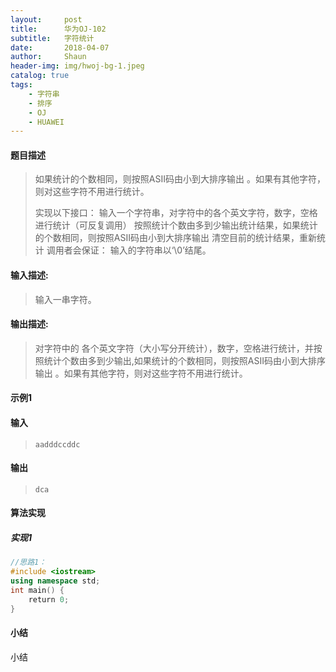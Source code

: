 ```yaml
---
layout:     post
title:      华为OJ-102
subtitle:   字符统计
date:       2018-04-07
author:     Shaun
header-img: img/hwoj-bg-1.jpeg
catalog: true
tags:
    - 字符串
    - 排序
    - OJ
    - HUAWEI
---
```



#### 题目描述

> 如果统计的个数相同，则按照ASII码由小到大排序输出 。如果有其他字符，则对这些字符不用进行统计。
>
> 实现以下接口：
>     输入一个字符串，对字符中的各个英文字符，数字，空格进行统计（可反复调用）
>     按照统计个数由多到少输出统计结果，如果统计的个数相同，则按照ASII码由小到大排序输出
>     清空目前的统计结果，重新统计
> 调用者会保证：
> 输入的字符串以‘\0’结尾。

#### 输入描述:

> 输入一串字符。

#### 输出描述:

> 对字符中的
> 各个英文字符（大小写分开统计），数字，空格进行统计，并按照统计个数由多到少输出,如果统计的个数相同，则按照ASII码由小到大排序输出 。如果有其他字符，则对这些字符不用进行统计。

#### 示例1

#### 输入

> ```
>aadddccddc
> ```

#### 输出

> ```
> dca
> ```



#### 算法实现



##### 实现1

```C++
//思路1：
#include <iostream>
using namespace std;
int main() {
    return 0;
}
```




#### 小结

小结






